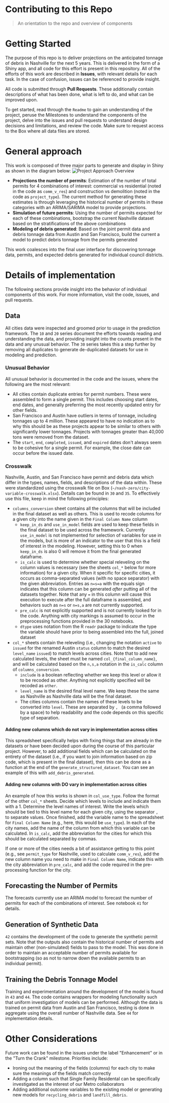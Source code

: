 # Contributing to this Repo
> An orientation to the repo and overview of components

# Getting Started
The purpose of this repo is to deliver projections on the anticipated tonnage of debris in Nashville for the next 5 years.  This is delivered in the form of a Shiny app, and all code for this effort is present in this repository.  All of the efforts of this work are described in **Issues**, with relevant details for each task.  In the case of confusion, issues can be referenced to provide insight.

All code is submitted through **Pull Requests**.  These additionally contain descriptions of what has been done, what is left to do, and what can be improved upon.

To get started, read through the `Readme` to gain an understanding of the project, peruse the Milestones to understand the components of the project, delve into the issues and pull requests to understand design decisions and limitations, and review the code.  Make sure to request access to the Box where all data files are stored.

# General approach
This work is composed of three major parts to generate and display in Shiny as shown in the diagram below:
![Project Approach Overview](https://user-images.githubusercontent.com/52971901/129377866-389a8aca-4b6d-4971-88d7-dbd5271c8af1.png)

* **Projections the number of permits**: Estimation of the number of total permits for 4 combinations of interest: commercial vs residential (noted in the code as `comm_v_res`) and construction vs demolition (noted in the code as `project_type`).  The current method for generating these estimates is through leveraging the historical number of permits in these categories with an ARIMA/SARIMA model to provide projections.
* **Simulation of future permits**: Using the number of permits expected for each of these combinations, bootstrap the current Nashville dataset based on the stratifications of the above combinations
* **Modeling of debris generated**: Based on the joint permit data and debris tonnage data from Austin and San Francisco, build the current a model to predict debris tonnage from the permits generated

This work coalesces into the final user interface for discovering tonnage data, permits, and expected debris generated for individual council districts.

# Details of implementation
The following sections provide insight into the behavior of individual components of this work.  For more information, visit the code, issues, and pull requests.

## Data
All cities data were inspected and groomed prior to usage in the prediction framework.  The `10` and `20` series document the efforts towards reading and understanding the data, and providing insight into the counts present in the data and any unusual behavior.  The `30` series takes this a step further by removing all duplicates to generate de-duplicated datasets for use in modeling and prediction.

### Unusual Behavior
All unusual behavior is documented in the code and the issues, where the following are the most relevant:

- All cities contain duplicate entries for permit numbers.  These were assembled to form a single permit.  This includes choosing start dates, end dates, and generally preferring the most recently updated entry for other fields.
- San Francisco and Austin have outliers in terms of tonnage, including tonnages up to 4 million.  These appeared to have no indication as to why this should be as these projects appear to be similar to others with significantly lower tonnages.  Projects with tonnages greater than 40,000 tons were removed from the dataset.
- The `start`, `end`, `completed`, `issued`, and `expired` dates don't always seem to be cohesive for a single permit.  For example, the close date can occur before the issued date.

### Crosswalk
Nashville, Austin, and San Francisco have permit and debris data which differ in the types, names, fields, and descriptions of the data within.  These were standardized using the crosswalk file on Box (`~/nash-zero/city-variable-crosswalk.xlsx`).  Details can be found in `30` and `35`.  To effectively use this file, keep in mind the following principles:

-  `columns_conversion` sheet contains all the columns that will be included in the final dataset as well as others.  This is used to recode columns for a given city into the name given in the `Final Column Name` column
   -  `keep_in_ds` and `use_in_model` fields are used to keep these fields in the final dataset to be used across the framework.  Currently `use_in_model` is not implemented for selection of variables for use in the models, but is more of an indicator to the user that this is a field of interest in the modeling.  However, setting this to 0 when `keep_in_ds` is also 0 will remove it from the final generated dataframe.
   -  `is_calc` is used to determine whether special releveling on the column values is necessary (see the sheets `col_*` below for more information) for a given city.  When it specific for specific cities, it occurs as comma-separated values (with no space separator) with the given abbreviation.  Entries as `n=s=a` with the equals sign indicates that this column can be generated _after_ putting all of the datasets together.  Note that any `=` in this column will cause this execution to execute after the full dataframe is assembled, and behaviors such as `n=s` or `n=s,a` are not currently supported.
   -  `pre_calc` is not explicitly supported and is not currently looked for in the code.  Anything with city markings is assumed to occur in the preprocessing functions provided in the 30 notebooks.
   -  `dtype` uses notation from the R `readr` package to indicate the type the variable should have prior to being assembled into the full, joined dataset
-  `col_*` sheets contain the releveling (i.e., changing the notation `active` to `issued` for the renamed Austin `status` column to match the desired `level_name` `issued`) to match levels across cities.  Note that to add new calculated levels, the sheet must be named `col_{final_column_name}`, and will be calculated based on the `n,s,a` notation in the `is_calc` column of `columns_conversion`.
   -  `include` is a boolean reflecting whether we keep this level or allow it to be recoded as other.  Anything not explicitly specified will be recoded as `other`.
   -  `level_name` is the desired final level name.  We keep these the same as Nashville as Nashville data will be the final dataset.
   -  The cities columns contain the names of these levels to be converted into `level`.  These are separated by `, ` (a comma followed by a space) to help readability and the code depends on this specific type of separation.

#### Adding new columns which do not vary in implementation across cities
This spreadsheet specifically helps with fixing things that are already in the datasets or have been decided upon during the course of this particular project.  However, to add additional fields which can be calculated on the entirety of the dataset (i.e., if you want to join information based on zip code, which is present in the final dataset), then this can be done as a function at the end of the `generate_structured_dataset`.  You can see an example of this with `add_debris_generated`.

#### Adding new columns with DO vary in implementation across cities
An example of how this works is shown in `col_use_type`.  Follow the format of the other `col_*` sheets.  Decide which levels to include and indicate them with a 1.  Determine the level names of interest.  Write the levels which should be tied to this level name for each given city, using the separator `, ` to separate values.  Once finished, add the variable name to the spreadsheet for `Final Column Name` (e.g., here, this would be `use_type`).  In each of the city names, add the name of the column from which this variable can be calculated.  In `is_calc`, add the abbreviation for the cities for which this should be calculated separated by commas.

If one or more of the cities needs a bit of assistance getting to this point (e.g., see `permit_type` for Nashville, used to calculate `comm_v_res`), add the new column name you need to make in `Final Column Name`, indicate this with the city abbreviation in `pre_calc`, and add the code required in the pre-processing function for the city.  

## Forecasting the Number of Permits
The forecasts currently use an ARIMA model to forecast the number of permits for each of the combinations of interest.  See notebook `41` for details.

## Generation of Synthetic Data
`42` contains the development of the code to generate the synthetic permit sets.  Note that the outputs also contain the historical number of permits and maintain other (non-simulated) fields to pass to the model.  This was done in order to maintain an acceptable number of permits available for bootstrapping (so as not to narrow down the available permits to an individual permit).

## Training the Debris Tonnage Model
Training and experimentation around the development of the model is found in `43` and `44`.  The code contains wrappers for modeling functionality such that uniform investigation of models can be performed.  Although the data is trained on permit data from Austin and San Francisco, testing is done in aggregate using the overall number of Nashville data.  See `44` for implementation details.

# Other Considerations
Future work can be found in the issues under the label "Enhancement" or in the "Turn the Crank" milestone.  Priorities include:

* Ironing out the meaning of the fields (columns) for each city to make sure the meanings of the fields match correctly
* Adding a column such that Single Family Residental can be specifically investigated as the interest of our Metro collaborators
* Adding additional outcome variables to the existing model or generating new models for `recycling_debris` and `landfill_debris`.


 






